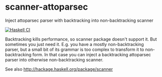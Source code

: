 # scanner-attoparsec
Inject attoparsec parser with backtracking into non-backtracking scanner

[![Haskell CI](https://github.com/Yuras/scanner-attoparsec/actions/workflows/build.yml/badge.svg)](https://github.com/Yuras/scanner-attoparsec/actions/workflows/build.yml)

Backtracking kills performance, so scanner package doesn't support it.
But sometimes you just need it. E.g. you have a mostly non-backtracking
parser, but a small bit of its grammar is too complex to transform it
to non-backtracking form. In that case you can inject a backtracking
attoparsec parser into otherwise non-backtracking scanner.

See also http://hackage.haskell.org/package/scanner
